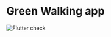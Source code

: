 # Green Walking app

![Flutter check](https://github.com/Xennis/green-walking/workflows/Flutter%20check/badge.svg)
